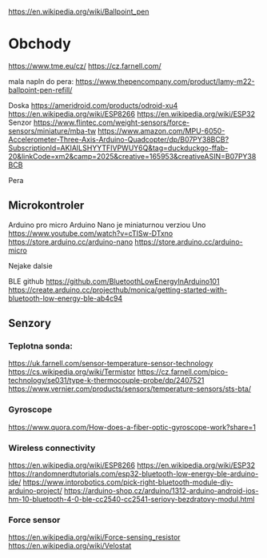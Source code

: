 https://en.wikipedia.org/wiki/Ballpoint_pen

# Obchody
https://www.tme.eu/cz/
https://cz.farnell.com/


mala napln do pera:
	https://www.thepencompany.com/product/lamy-m22-ballpoint-pen-refill/

Doska
	https://ameridroid.com/products/odroid-xu4
	https://en.wikipedia.org/wiki/ESP8266
	https://en.wikipedia.org/wiki/ESP32
Senzor
	https://www.flintec.com/weight-sensors/force-sensors/miniature/mba-tw
	https://www.amazon.com/MPU-6050-Accelerometer-Three-Axis-Arduino-Quadcopter/dp/B07PY38BCB?SubscriptionId=AKIAILSHYYTFIVPWUY6Q&tag=duckduckgo-ffab-20&linkCode=xm2&camp=2025&creative=165953&creativeASIN=B07PY38BCB

Pera
	
## Microkontroler

Arduino pro micro 
Arduino Nano je miniaturnou verziou Uno  https://www.youtube.com/watch?v=cTISw-DTxno
https://store.arduino.cc/arduino-nano
https://store.arduino.cc/arduino-micro

Nejake dalsie

BLE github https://github.com/BluetoothLowEnergyInArduino101
https://create.arduino.cc/projecthub/monica/getting-started-with-bluetooth-low-energy-ble-ab4c94

## Senzory
### Teplotna sonda: 
https://uk.farnell.com/sensor-temperature-sensor-technology
https://cs.wikipedia.org/wiki/Termistor
https://cz.farnell.com/pico-technology/se031/type-k-thermocouple-probe/dp/2407521
https://www.vernier.com/products/sensors/temperature-sensors/sts-bta/

### Gyroscope

https://www.quora.com/How-does-a-fiber-optic-gyroscope-work?share=1

### Wireless connectivity
https://en.wikipedia.org/wiki/ESP8266
https://en.wikipedia.org/wiki/ESP32
https://randomnerdtutorials.com/esp32-bluetooth-low-energy-ble-arduino-ide/
https://www.intorobotics.com/pick-right-bluetooth-module-diy-arduino-project/
https://arduino-shop.cz/arduino/1312-arduino-android-ios-hm-10-bluetooth-4-0-ble-cc2540-cc2541-seriovy-bezdratovy-modul.html

### Force sensor
https://en.wikipedia.org/wiki/Force-sensing_resistor
	https://en.wikipedia.org/wiki/Velostat
